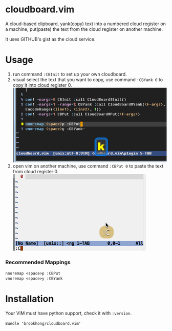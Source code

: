 # cloudboard.vim

A cloud-based clipboard, yank(copy) text into a numbered cloud register on a machine, put(paste) the text from the cloud register on another machine.

It uses GITHUB's gist as the cloud service.

# Usage

1. run command `:CBInit` to set up your own cloudboard.
2. visual select the text that you want to copy, use command `:CBYank 0` to copy it into cloud register 0.
![CBYank](https://raw.githubusercontent.com/brookhong/brookhong.github.io/master/assets/images/cbyank.gif)
3. open vim on another machine, use command `:CBPut 0` to paste the text from cloud register 0.
![CBPut](https://raw.githubusercontent.com/brookhong/brookhong.github.io/master/assets/images/cbput.gif)

### Recommended Mappings

    nnoremap <space>p :CBPut 
    vnoremap <space>y :CBYank 

# Installation

Your VIM must have python support, check it with `:version`.

`Bundle 'brookhong/cloudboard.vim'`
